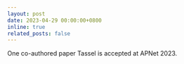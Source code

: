 ```yaml
---
layout: post
date: 2023-04-29 00:00:00+0800
inline: true
related_posts: false
---
```


One co-authored paper Tassel is accepted at APNet 2023.

